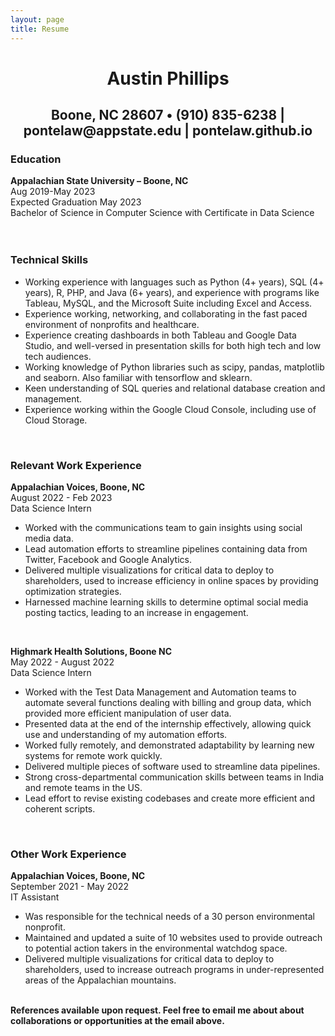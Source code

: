 ```yaml
---
layout: page
title: Resume
---
```


<h1 align = center>Austin Phillips</h1>
<h2 align = center>Boone, NC 28607 • (910) 835-6238 | pontelaw@appstate.edu | pontelaw.github.io</h2>
<h3>Education</h3>
  <b>Appalachian State University – Boone, NC</b>
  <br>
  Aug  2019-May 2023
  <br>
  Expected Graduation May 2023
  <br>
  Bachelor of Science in Computer Science with Certificate in Data Science
  <br><br><br>
 <h3>Technical Skills</h3>
  <ul>
   <li>Working experience with languages such as Python (4+ years), SQL (4+ years), R, PHP, and Java (6+ years), and experience with programs like Tableau, MySQL, and the Microsoft Suite including Excel and Access.</li>
   <li>Experience working, networking, and collaborating in the fast paced environment of nonprofits and healthcare.</li>
   <li>Experience creating dashboards in both Tableau and Google Data Studio, and well-versed in presentation skills for both high tech and low tech audiences.</li>
   <li>Working knowledge of Python libraries such as scipy, pandas, matplotlib and seaborn. Also familiar with tensorflow and sklearn.</li>
   <li>Keen understanding of SQL queries and relational database creation and management.</li>
   <li>Experience working within the Google Cloud Console, including use of Cloud Storage.</li>
  </ul>
<br>
<h3>Relevant Work Experience</h3>
  <b>Appalachian Voices, Boone, NC</b>
  <br>
  August 2022 - Feb 2023
  <br>
  Data Science Intern
  <br>
    <ul>
      <li>Worked with the communications team to gain insights using social media data.</li>
      <li>Lead automation efforts to streamline pipelines containing data from Twitter, Facebook and Google Analytics.</li>
      <li>Delivered multiple visualizations for critical data to deploy to shareholders, used to increase efficiency in online spaces by providing optimization strategies.</li>
      <li>Harnessed machine learning skills to determine optimal social media posting tactics, leading to an increase in engagement.</li>
    </ul>
   <br>

  <b>Highmark Health Solutions, Boone NC</b>
  <br>
  May 2022 - August 2022
  <br>
  Data Science Intern
  <br>
    <ul>
      <li>Worked with the Test Data Management and Automation teams to automate several functions dealing with billing and group data, which provided more efficient manipulation of user data. </li>
      <li>Presented data at the end of the internship effectively, allowing quick use and understanding of my automation efforts.</li>
      <li>Worked fully remotely, and demonstrated adaptability by learning new systems for remote work quickly.</li>
      <li>Delivered multiple pieces of software used to streamline data pipelines.</li>
      <li>Strong cross-departmental communication skills between teams in India and remote teams in the US.</li>
      <li>Lead effort to revise existing codebases and create more efficient and coherent scripts.</li>
    </ul>
  <br>
<h3>Other Work Experience</h3> 
  <b>Appalachian Voices, Boone, NC</b>
  <br>
  September 2021 - May 2022
  <br>
  IT Assistant
  <br>
    <ul>
      <li>Was responsible for the technical needs of a 30 person environmental nonprofit.</li>
      <li>Maintained and updated a suite of 10 websites used to provide outreach to potential action takers in the environmental watchdog space.</li>
      <li>Delivered multiple visualizations for critical data to deploy to shareholders, used to increase outreach programs in under-represented areas of the Appalachian mountains.</li>
    </ul>
  <br>
  <b>References available upon request. Feel free to email me about about collaborations or opportunities at the email above.</b>
